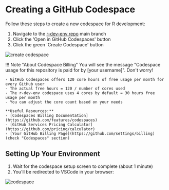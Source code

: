 # Creating a GitHub Codespace

Follow these steps to create a new codespace for R development:

1. Navigate to the [r-dev-env repo](https://github.com/r-devel/r-dev-env/tree/main) main branch
2. Click the 'Open in GitHub Codespaces' button
3. Click the green 'Create Codespace' button

![create codespace](../../assets/rdev1.png)

!!! Note "About Codespace Billing"
    You will see the message "Codespace usage for this repository is paid for by [your username]". Don't worry!
    
    - GitHub Codespaces offers 120 core hours of free usage per month for every GitHub user
    - The actual free hours = 120 / number of cores used
    - The r-dev-env codespace uses 4 cores by default = 30 hours free usage per month
    - You can adjust the core count based on your needs
    
    **Useful Resources:**
    - [Codespaces Billing Documentation](https://github.com/features/codespaces)
    - [GitHub Services Pricing Calculator](https://github.com/pricing/calculator)
    - [Your GitHub Billing Page](https://github.com/settings/billing) (check "Codespaces" section)

## Setting Up Your Environment

1. Wait for the codespace setup screen to complete (about 1 minute)
2. You'll be redirected to VSCode in your browser:

![codespace](../../assets/rdev3.png)
